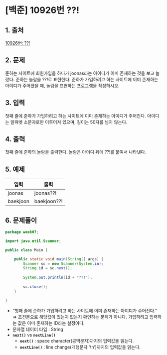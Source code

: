 # [백준] 10926번 ??!

## 1. 출처

[10926번: ??!](https://www.acmicpc.net/problem/10926)

## 2. 문제

준하는 사이트에 회원가입을 하다가 joonas라는 아이디가 이미 존재하는 것을 보고 놀랐다. 준하는 놀람을 ??!로 표현한다. 준하가 가입하려고 하는 사이트에 이미 존재하는 아이디가 주어졌을 때, 놀람을 표현하는 프로그램을 작성하시오.

## 3. 입력

첫째 줄에 준하가 가입하려고 하는 사이트에 이미 존재하는 아이디가 주어진다. 아이디는 알파벳 소문자로만 이루어져 있으며, 길이는 50자를 넘지 않는다.

## 4. 출력

첫째 줄에 준하의 놀람을 출력한다. 놀람은 아이디 뒤에 ??!를 붙여서 나타낸다.

## 5. 예제

| 입력 | 출력 |
| --- | --- |
| joonas | joonas??! |
| baekjoon | baekjoon??! |

## 6. 문제풀이

```java
package week07;

import java.util.Scanner;

public class Main {

	public static void main(String[] args) {
		Scanner sc = new Scanner(System.in);
		String id = sc.next();
		
		System.out.println(id + "??!");
		
		sc.close();
	}

}
```

- “첫째 줄에 준하가 가입하려고 하는 사이트에 이미 존재하는 아이디가 주어진다.” ⇒ 조건문으로 해당값이 있는지 없는지 확인하는 문제가 아니다. 가입하려고 입력하는 값은 이미 존재하는 ID라는 설정이다.
- 문자열 데이터 타입 : String
- **`next()`** vs **`nextLine()`**
    - **`next()`** : space character(공백문자)까지의 입력값을 읽는다.
    - **`nextLine()`** : line change(개행문자 ‘\n’)까지의 입력값을 읽는다.